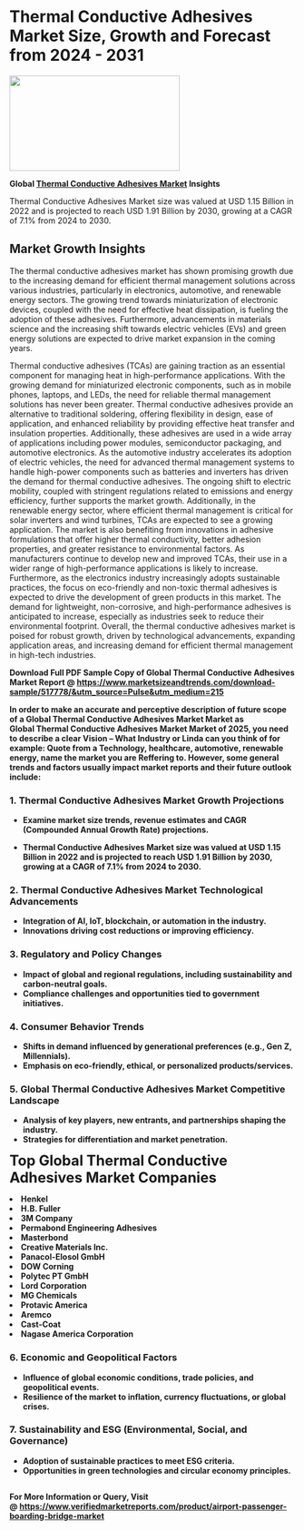 <H1>Thermal Conductive Adhesives Market Size, Growth and Forecast from 2024 - 2031</H1><img class="aligncenter size-medium wp-image-584254" src="https://thirdeyenews.in/wp-content/uploads/2024/09/Global-Market-Research-300x168.jpeg" alt="" width="300" height="168" /><p><strong>Global&nbsp;<a href="https://www.marketsizeandtrends.com/download-sample/517778/&amp;utm_source=Pulse&amp;utm_medium=215">Thermal Conductive Adhesives Market</a> Insights</strong></p><p>Thermal Conductive Adhesives Market size was valued at USD 1.15 Billion in 2022 and is projected to reach USD 1.91 Billion by 2030, growing at a CAGR of 7.1% from 2024 to 2030.</p><p><h2>Market Growth Insights</h2> <p>The thermal conductive adhesives market has shown promising growth due to the increasing demand for efficient thermal management solutions across various industries, particularly in electronics, automotive, and renewable energy sectors. The growing trend towards miniaturization of electronic devices, coupled with the need for effective heat dissipation, is fueling the adoption of these adhesives. Furthermore, advancements in materials science and the increasing shift towards electric vehicles (EVs) and green energy solutions are expected to drive market expansion in the coming years.</p> <p><strong></strong></p> <p>Thermal conductive adhesives (TCAs) are gaining traction as an essential component for managing heat in high-performance applications. With the growing demand for miniaturized electronic components, such as in mobile phones, laptops, and LEDs, the need for reliable thermal management solutions has never been greater. Thermal conductive adhesives provide an alternative to traditional soldering, offering flexibility in design, ease of application, and enhanced reliability by providing effective heat transfer and insulation properties. Additionally, these adhesives are used in a wide array of applications including power modules, semiconductor packaging, and automotive electronics. As the automotive industry accelerates its adoption of electric vehicles, the need for advanced thermal management systems to handle high-power components such as batteries and inverters has driven the demand for thermal conductive adhesives. The ongoing shift to electric mobility, coupled with stringent regulations related to emissions and energy efficiency, further supports the market growth. Additionally, in the renewable energy sector, where efficient thermal management is critical for solar inverters and wind turbines, TCAs are expected to see a growing application. The market is also benefiting from innovations in adhesive formulations that offer higher thermal conductivity, better adhesion properties, and greater resistance to environmental factors. As manufacturers continue to develop new and improved TCAs, their use in a wider range of high-performance applications is likely to increase. Furthermore, as the electronics industry increasingly adopts sustainable practices, the focus on eco-friendly and non-toxic thermal adhesives is expected to drive the development of green products in this market. The demand for lightweight, non-corrosive, and high-performance adhesives is anticipated to increase, especially as industries seek to reduce their environmental footprint. Overall, the thermal conductive adhesives market is poised for robust growth, driven by technological advancements, expanding application areas, and increasing demand for efficient thermal management in high-tech industries. <p><strong></p><p><span class=""><strong>Download Full PDF Sample Copy of Global Thermal Conductive Adhesives Market Report</strong> @ <a href="https://www.marketsizeandtrends.com/download-sample/517778/&amp;utm_source=Pulse&amp;utm_medium=215" target="_blank">https://www.marketsizeandtrends.com/download-sample/517778/&amp;utm_source=Pulse&amp;utm_medium=215</a></span></p><p>In order to make an accurate and perceptive description of future scope of a Global&nbsp;Thermal Conductive Adhesives Market Market as Global&nbsp;Thermal Conductive Adhesives Market Market of 2025, you need to describe a clear Vision &ndash; What Industry or Linda can you think of for example: Quote from a Technology, healthcare, automotive, renewable energy, name the market you are Reffering to. However, some general trends and factors usually impact market reports and their future outlook include:</p><h3>1.&nbsp;<strong>Thermal Conductive Adhesives Market Growth Projections</strong></h3><ul><li>Examine market size trends, revenue estimates and CAGR (Compounded Annual Growth Rate) projections.</li><li><p>Thermal Conductive Adhesives Market size was valued at USD 1.15 Billion in 2022 and is projected to reach USD 1.91 Billion by 2030, growing at a CAGR of 7.1% from 2024 to 2030.</p></li></ul><h3>2.&nbsp;<strong>Thermal Conductive Adhesives Market Technological Advancements</strong></h3><ul><li>Integration of AI, IoT, blockchain, or automation in the industry.</li><li>Innovations driving cost reductions or improving efficiency.</li></ul><h3>3.&nbsp;<strong>Regulatory and Policy Changes</strong></h3><ul><li>Impact of global and regional regulations, including sustainability and carbon-neutral goals.</li><li>Compliance challenges and opportunities tied to government initiatives.</li></ul><h3>4.&nbsp;<strong>Consumer Behavior Trends</strong></h3><ul><li>Shifts in demand influenced by generational preferences (e.g., Gen Z, Millennials).</li><li>Emphasis on eco-friendly, ethical, or personalized products/services.</li></ul><h3>5.&nbsp;<strong>Global Thermal Conductive Adhesives Market Competitive Landscape</strong></h3><ul><li>Analysis of key players, new entrants, and partnerships shaping the industry.</li><li>Strategies for differentiation and market penetration.</li></ul><p data-pm-slice="1 1 []"><span style="color: inherit; font-family: inherit; font-size: 25px;">Top Global Thermal Conductive Adhesives Market Companies</span></p><div class="" data-test-id=""><p><li>Henkel</li><li> H.B. Fuller</li><li> 3M Company</li><li> Permabond Engineering Adhesives</li><li> Masterbond</li><li> Creative Materials Inc.</li><li> Panacol-Elosol GmbH</li><li> DOW Corning</li><li> Polytec PT GmbH</li><li> Lord Corporation</li><li> MG Chemicals</li><li> Protavic America</li><li> Aremco</li><li> Cast-Coat</li><li> Nagase America Corporation</li></p></div><h3>6.&nbsp;<strong>Economic and Geopolitical Factors</strong></h3><ul><li>Influence of global economic conditions, trade policies, and geopolitical events.</li><li>Resilience of the market to inflation, currency fluctuations, or global crises.</li></ul><h3>7.&nbsp;<strong>Sustainability and ESG (Environmental, Social, and Governance)</strong></h3><ul><li>Adoption of sustainable practices to meet ESG criteria.</li><li>Opportunities in green technologies and circular economy principles.</li></ul><h2><strong style="font-size: 14px;">For More Information or Query, Visit @&nbsp;</strong><a style="background-color: #ffffff; font-size: 14px;" href="https://www.marketsizeandtrends.com/report/thermal-conductive-adhesives-market/" target="_blank">https://www.verifiedmarketreports.com/product/airport-passenger-boarding-bridge-market</a></h2>
